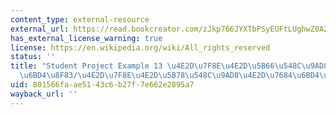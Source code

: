 ```yaml
---
content_type: external-resource
external_url: https://read.bookcreator.com/zJkp766JYXTbPSyEUFtLUghwZ0A2/TaDrw0hWTEaoel3mCvzGYw/O7UhPaWIQCG1ITCfvvVi0w
has_external_license_warning: true
license: https://en.wikipedia.org/wiki/All_rights_reserved
status: ''
title: "Student Project Example 13 \u4E2D\u7F8E\u4E2D\u5B66\u548C\u9AD8\u4E2D\u7684\
  \u6BD4\u8F83/\u4E2D\u7F8E\u4E2D\u5B78\u548C\u9AD8\u4E2D\u7684\u6BD4\u8F03"
uid: 801566fa-ae51-43c6-b27f-7e662e2895a7
wayback_url: ''
---
```

